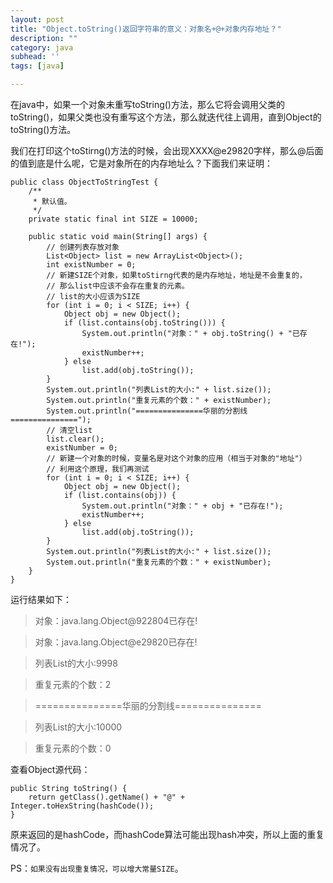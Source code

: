 ```yaml
---
layout: post
title: "Object.toString()返回字符串的意义：对象名+@+对象内存地址？"
description: ""
category: java
subhead: ''
tags: [java]

---
```


在java中，如果一个对象未重写toString()方法，那么它将会调用父类的toString()，如果父类也没有重写这个方法，那么就迭代往上调用，直到Object的toString()方法。

我们在打印这个toStirng()方法的时候，会出现XXXX@e29820字样，那么@后面的值到底是什么呢，它是对象所在的内存地址么？下面我们来证明：

    public class ObjectToStringTest {
        /**
         * 默认值。
         */
        private static final int SIZE = 10000;

        public static void main(String[] args) {
            // 创建列表存放对象
            List<Object> list = new ArrayList<Object>();
            int existNumber = 0;
            // 新建SIZE个对象，如果toStirng代表的是内存地址，地址是不会重复的，
            // 那么list中应该不会存在重复的元素。
            // list的大小应该为SIZE
            for (int i = 0; i < SIZE; i++) {
                Object obj = new Object();
                if (list.contains(obj.toString())) {
                    System.out.println("对象：" + obj.toString() + "已存在!");
                    existNumber++;
                } else
                    list.add(obj.toString());
            }
            System.out.println("列表List的大小:" + list.size());
            System.out.println("重复元素的个数：" + existNumber);
            System.out.println("===============华丽的分割线===============");
            // 清空list
            list.clear();
            existNumber = 0;
            // 新建一个对象的时候，变量名是对这个对象的应用（相当于对象的"地址"）
            // 利用这个原理，我们再测试
            for (int i = 0; i < SIZE; i++) {
                Object obj = new Object();
                if (list.contains(obj)) {
                    System.out.println("对象：" + obj + "已存在!");
                    existNumber++;
                } else
                    list.add(obj.toString());
            }
            System.out.println("列表List的大小:" + list.size());
            System.out.println("重复元素的个数：" + existNumber);
        }
    }
 
运行结果如下：
>对象：java.lang.Object@922804已存在!

>对象：java.lang.Object@e29820已存在!

>列表List的大小:9998

>重复元素的个数：2

>\===============华丽的分割线===============

>列表List的大小:10000

>重复元素的个数：0

查看Object源代码： 
 
    public String toString() {  
        return getClass().getName() + "@" + Integer.toHexString(hashCode());  
    }  
 
原来返回的是hashCode，而hashCode算法可能出现hash冲突，所以上面的重复情况了。

PS：`如果没有出现重复情况，可以增大常量SIZE`。


